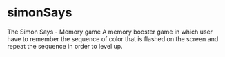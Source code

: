 # simonSays
The Simon Says - Memory game
A memory booster game in which user have to remember the sequence of color that is flashed on the screen and repeat the sequence in order to level up.
